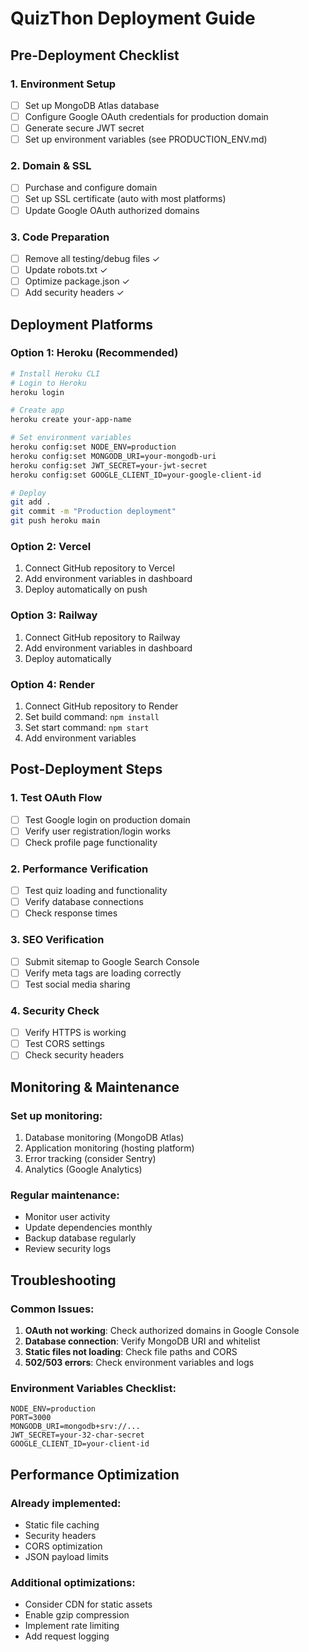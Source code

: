# QuizThon Deployment Guide

## Pre-Deployment Checklist

### 1. Environment Setup
- [ ] Set up MongoDB Atlas database
- [ ] Configure Google OAuth credentials for production domain
- [ ] Generate secure JWT secret
- [ ] Set up environment variables (see PRODUCTION_ENV.md)

### 2. Domain & SSL
- [ ] Purchase and configure domain
- [ ] Set up SSL certificate (auto with most platforms)
- [ ] Update Google OAuth authorized domains

### 3. Code Preparation
- [ ] Remove all testing/debug files ✓
- [ ] Update robots.txt ✓
- [ ] Optimize package.json ✓
- [ ] Add security headers ✓

## Deployment Platforms

### Option 1: Heroku (Recommended)
```bash
# Install Heroku CLI
# Login to Heroku
heroku login

# Create app
heroku create your-app-name

# Set environment variables
heroku config:set NODE_ENV=production
heroku config:set MONGODB_URI=your-mongodb-uri
heroku config:set JWT_SECRET=your-jwt-secret
heroku config:set GOOGLE_CLIENT_ID=your-google-client-id

# Deploy
git add .
git commit -m "Production deployment"
git push heroku main
```

### Option 2: Vercel
1. Connect GitHub repository to Vercel
2. Add environment variables in dashboard
3. Deploy automatically on push

### Option 3: Railway
1. Connect GitHub repository to Railway
2. Add environment variables in dashboard
3. Deploy automatically

### Option 4: Render
1. Connect GitHub repository to Render
2. Set build command: `npm install`
3. Set start command: `npm start`
4. Add environment variables

## Post-Deployment Steps

### 1. Test OAuth Flow
- [ ] Test Google login on production domain
- [ ] Verify user registration/login works
- [ ] Check profile page functionality

### 2. Performance Verification
- [ ] Test quiz loading and functionality
- [ ] Verify database connections
- [ ] Check response times

### 3. SEO Verification
- [ ] Submit sitemap to Google Search Console
- [ ] Verify meta tags are loading correctly
- [ ] Test social media sharing

### 4. Security Check
- [ ] Verify HTTPS is working
- [ ] Test CORS settings
- [ ] Check security headers

## Monitoring & Maintenance

### Set up monitoring:
1. Database monitoring (MongoDB Atlas)
2. Application monitoring (hosting platform)
3. Error tracking (consider Sentry)
4. Analytics (Google Analytics)

### Regular maintenance:
- Monitor user activity
- Update dependencies monthly
- Backup database regularly
- Review security logs

## Troubleshooting

### Common Issues:
1. **OAuth not working**: Check authorized domains in Google Console
2. **Database connection**: Verify MongoDB URI and whitelist
3. **Static files not loading**: Check file paths and CORS
4. **502/503 errors**: Check environment variables and logs

### Environment Variables Checklist:
```
NODE_ENV=production
PORT=3000
MONGODB_URI=mongodb+srv://...
JWT_SECRET=your-32-char-secret
GOOGLE_CLIENT_ID=your-client-id
```

## Performance Optimization

### Already implemented:
- Static file caching
- Security headers
- CORS optimization
- JSON payload limits

### Additional optimizations:
- Consider CDN for static assets
- Enable gzip compression
- Implement rate limiting
- Add request logging
